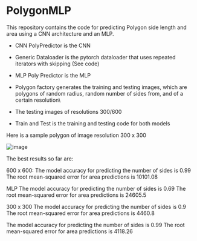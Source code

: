 # PolygonMLP

This repository contains the code for predicting Polygon side length and area using a CNN architecture and an MLP. 

- CNN PolyPredictor is the CNN

- Generic Dataloader is the pytorch dataloader that uses repeated iterators with skipping (See code)

- MLP Poly Predictor is the MLP 

- Polygon factory generates the training and testing images, which are polygons of random radius, random number of sides from, and of a certain resolution\

- The testing images of resolutions 300/600 

- Train and Test is the training and testing code for both models

Here is a sample polygon of image resolution 300 x 300

![image](https://user-images.githubusercontent.com/23439776/125388360-5ca21a80-e36d-11eb-9d4c-1ee62b7ec6e3.png)

The best results so far are:

600 x 600:
The model accuracy for predicting the number of sides is 0.99
The root mean-squared error for area predictions is 10101.08

MLP
The model accuracy for predicting the number of sides is 0.69
The root mean-squared error for area predictions is 24605.5


300 x 300
The model accuracy for predicting the number of sides is 0.9
The root mean-squared error for area predictions is 4460.8

The model accuracy for predicting the number of sides is 0.99
The root mean-squared error for area predictions is 4118.26
